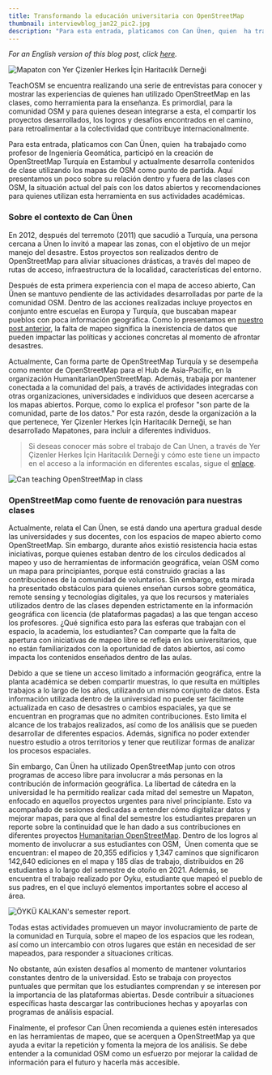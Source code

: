 ```yaml
---
title: Transformando la educación universitaria con OpenStreetMap 
thumbnail: interviewblog_jan22_pic2.jpg
description: "Para esta entrada, platicamos con Can Ünen, quien  ha trabajado como profesor de Ingeniería Geomática, participó en la creación de OpenStreetMap Turquía en Estambul y actualmente desarrolla contenidos de clase utilizando los mapas de OSM como punto de partida."
---
```


*For an English version of this blog post, click [here](https://teachosm.org/posts/2022/01/interview_can_en.html).*

![Mapaton con Yer Çizenler Herkes İçin Haritacılık Derneği](../../../assets/images/blog/interviewblog_jan22_pic2.jpg)

TeachOSM se encuentra realizando una serie de entrevistas para conocer y mostrar las experiencias de quienes han utilizado OpenStreetMap en las clases, como herramienta para la enseñanza. Es primordial, para la comunidad OSM y para quienes desean integrarse a esta, el compartir los proyectos desarrollados, los logros y desafíos encontrados en el camino, para retroalimentar a la colectividad que contribuye internacionalmente. 

Para esta entrada, platicamos con Can Ünen, quien  ha trabajado como profesor de Ingeniería Geomática, participó en la creación de OpenStreetMap Turquía en Estambul y actualmente desarrolla contenidos de clase utilizando los mapas de OSM como punto de partida. Aquí presentamos un poco sobre su relación dentro y fuera de las clases con OSM, la situación actual del país con los datos abiertos y recomendaciones para quienes utilizan esta herramienta en sus actividades académicas. 

### Sobre el contexto de Can Ünen  

En 2012, después del terremoto (2011) que sacudió a Turquía, una persona cercana a Ünen lo invitó a mapear las zonas, con el objetivo de un mejor manejo del desastre. Estos proyectos son realizados dentro de OpenStreetMap para aliviar situaciones drásticas, a través del mapeo de rutas de acceso, infraestructura de la localidad, características del entorno.

Después de esta primera experiencia con el mapa de acceso abierto, Can Ünen se mantuvo pendiente de las actividades desarrolladas por parte de la comunidad OSM. Dentro de las acciones realizadas incluye proyectos en conjunto entre escuelas en Europa y Turquía, que buscaban mapear pueblos con poca información geográfica. Como lo presentamos en [nuestro post anterior](https://teachosm.org/posts/2021/12/interview_celeste_es.html), la falta de mapeo significa la inexistencia de datos que pueden impactar las políticas y acciones concretas al momento de afrontar desastres.

Actualmente, Can forma parte de OpenStreetMap Turquía y se desempeña como mentor de OpenStreetMap para el Hub de Asia-Pacific, en la organización HumanitarianOpenStreetMap. Además, trabaja por mantener conectada a la comunidad del país, a través de actividades integradas con otras organizaciones, universidades e individuos que deseen acercarse a los mapas abiertos. Porque, como lo explica el profesor "son parte de la comunidad, parte de los datos." Por esta razón, desde la organización a la que pertenece, Yer Çizenler Herkes İçin Haritacılık Derneği, se han desarrollado Mapatones, para incluir a diferentes individuos. 

> Si deseas conocer más sobre el trabajo de Can Unen, a través de Yer Çizenler Herkes İçin Haritacılık Derneği y cómo este tiene un impacto en el acceso a la información en diferentes escalas, sigue el [enlace](https://yercizenler.org/en/home/).

![Can teaching OpenStreetMap in class](../../../assets/images/blog/interviewblog_jan22_pic1.jpg)

###  OpenStreetMap como fuente de renovación para nuestras clases  

Actualmente, relata el Can Ünen, se está dando una apertura gradual desde las universidades y sus docentes, con los espacios de mapeo abierto como OpenStreetMap. Sin embargo, durante años existió resistencia hacia estas iniciativas, porque quienes estaban dentro de los círculos dedicados al mapeo y uso de herramientas de información geográfica, veían OSM como un mapa para principiantes, porque está construido gracias a las contribuciones de la comunidad de voluntarios. Sin embargo, esta mirada ha presentado obstáculos para quienes enseñan cursos sobre geomática, remote sensing y tecnologías digitales, ya que los recursos y materiales utilizados dentro de las clases dependen estrictamente en la información geográfica con licencia (de plataformas pagadas) a las que tengan acceso los profesores. ¿Qué significa esto para las esferas que trabajan con el espacio, la academia, los estudiantes? Can comparte que la falta de apertura con iniciativas de mapeo libre se refleja en los universitarios, que no están familiarizados con la oportunidad de datos abiertos, así como impacta los contenidos enseñados dentro de las aulas. 

Debido a que se tiene un acceso limitado a información geográfica, entre la planta académica se deben compartir muestras, lo que resulta en múltiples trabajos a lo largo de los años, utilizando un mismo conjunto de datos. Esta información utilizada dentro de la universidad no puede ser fácilmente actualizada en caso de desastres o cambios espaciales, ya que se encuentran en programas que no admiten contribuciones. Esto limita el alcance de los trabajos realizados, así como de los análisis que se pueden desarrollar de diferentes espacios. Además, significa no poder extender nuestro estudio a otros territorios y tener que reutilizar formas de analizar los procesos espaciales. 

Sin embargo, Can Ünen ha utilizado OpenStreetMap junto con otros programas de acceso libre para involucrar a más personas en la contribución de información geográfica. La libertad de cátedra en la universidad le ha permitido realizar cada mitad del semestre un Mapaton, enfocado en aquellos proyectos urgentes para nivel principiante. Esto va acompañado de sesiones dedicadas a entender cómo digitalizar datos y mejorar mapas, para que al final del semestre los estudiantes preparen un reporte sobre la continuidad que le han dado a sus contribuciones en diferentes proyectos [Humanitarian OpenStreetMap](https://tasks.hotosm.org/explore). Dentro de los logros al momento de involucrar a sus estudiantes con OSM,  Ünen comenta que se encuentran: el mapeo de 20,355 edificios y 1,347 caminos que significaron 142,640 ediciones en el mapa y 185 días de trabajo, distribuidos en 26 estudiantes a lo largo del semestre de otoño en 2021. Además, se encuentra el trabajo realizado por Oyku, estudiante que mapeó el pueblo de sus padres, en el que incluyó elementos importantes sobre el acceso al área.

![ÖYKÜ KALKAN's semester report.](../../../assets/images/blog/interviewblog_jan22_pic3.jpg)

Todas estas actividades promueven un mayor involucramiento de parte de la comunidad en Turquía, sobre el mapeo de los espacios que les rodean, así como un intercambio con otros lugares que están en necesidad de ser mapeados, para responder a situaciones críticas. 

No obstante, aún existen desafíos al momento de mantener voluntarios constantes dentro de la universidad. Esto se trabaja con proyectos puntuales que permitan que los estudiantes comprendan y se interesen por la importancia de las plataformas abiertas. Desde contribuir a situaciones específicas hasta descargar las contribuciones hechas y apoyarlas con programas de análisis espacial. 

Finalmente, el profesor Can Ünen recomienda a quienes estén interesados en las herramientas de mapeo, que se acerquen a OpenStreetMap ya que ayuda a evitar la repetición y fomenta la mejora de los análisis. Se debe entender a la comunidad OSM como un esfuerzo por mejorar la calidad de información para el futuro y hacerla más accesible.
